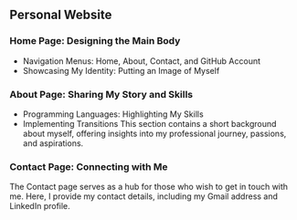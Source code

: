 ## Personal Website

### Home Page: Designing the Main Body
- Navigation Menus: Home, About, Contact, and GitHub Account
- Showcasing My Identity: Putting an Image of Myself

### About Page: Sharing My Story and Skills
- Programming Languages: Highlighting My Skills
- Implementing Transitions
This section contains a short background about myself, offering insights into my professional journey, passions, and aspirations.

### Contact Page: Connecting with Me
The Contact page serves as a hub for those who wish to get in touch with me. Here, I provide my contact details, including my Gmail address and LinkedIn profile. 
